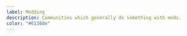 ```yaml
---
label: Modding
description: Communities which generally do something with mods.
color: "#6138de"
---
```

